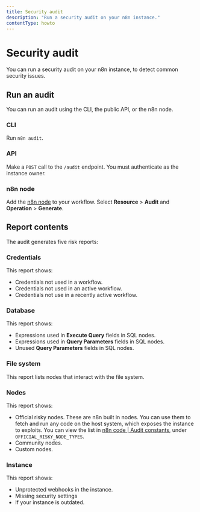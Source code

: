 ```yaml
---
title: Security audit
description: "Run a security audit on your n8n instance."
contentType: howto
---
```


# Security audit

You can run a security audit on your n8n instance, to detect common security issues.

## Run an audit

You can run an audit using the CLI, the public API, or the n8n node.


### CLI

Run `n8n audit`.

### API

Make a `POST` call to the `/audit` endpoint. You must authenticate as the instance owner.

### n8n node

Add the [n8n node](/integrations/builtin/core-nodes/n8n-nodes-base.n8n.md) to your workflow. Select **Resource** > **Audit** and **Operation** > **Generate**.

## Report contents

The audit generates five risk reports:

### Credentials

This report shows:

* Credentials not used in a workflow.
* Credentials not used in an active workflow.
* Credentials not use in a recently active workflow.

### Database

This report shows:

* Expressions used in **Execute Query** fields in SQL nodes.
* Expressions used in **Query Parameters** fields in SQL nodes.
* Unused **Query Parameters** fields in SQL nodes.

### File system

This report lists nodes that interact with the file system.

### Nodes

This report shows:

* Official risky nodes. These are n8n built in nodes. You can use them to fetch and run any code on the host system, which exposes the instance to exploits. You can view the list in [n8n code | Audit constants](https://github.com/n8n-io/n8n/blob/master/packages/cli/src/security-audit/constants.ts#L51), under `OFFICIAL_RISKY_NODE_TYPES`.
* Community nodes.
* Custom nodes.

### Instance

This report shows:

* Unprotected webhooks in the instance.
* Missing security settings
* If your instance is outdated.
